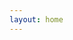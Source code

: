 ```yaml
---
layout: home
---
```

<script lang="ts" setup>
  import Shuerte from "./shuerte.vue"
  import Pinyin from "./pinyin.vue"
//   import Threejs from "./threejs.vue"
  import { onMounted, ref } from 'vue'
  // 方法1: 使用URLSearchParams (推荐，现代浏览器支持)
  function getUrlParams(url = window.location.href) {
      try {
          const urlObj = new URL(url);
          const params = new URLSearchParams(urlObj.search);
          const result = {};
          // 将所有参数转换为对象
          for (let [key, value] of params) {
              result[key] = value;
          }
          return result;
      } catch (error) {
          console.error('URL解析错误:', error);
          return {};
      }
  }

  // 方法2: 获取单个参数值
  function getUrlParam(paramName, url = window.location.href) {
      try {
          const urlObj = new URL(url);
          const params = new URLSearchParams(urlObj.search);
          return params.get(paramName);
      } catch (error) {
          console.error('URL解析错误:', error);
          return null;
      }
  }

  const type = ref("")
  
  onMounted(() => {
    type.value = getUrlParam("type") || "";

    console.log("type", type.value);
  })
</script>

<Shuerte v-if="type == 'shuerte'" />
<Pinyin v-if="type == 'pinyin'" />